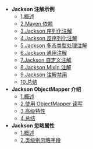 * **Jackson 注解示例**
  * [1.概述](chapter-1/1-概述.md)
  * [2.Maven 依赖](chapter-1/2-maven依赖.md)
  * [3.Jackson 序列化注解](chapter-1/3-序列化注解.md)
  * [4.Jackson 反序列化注解](chapter-1/4-反序列化注解.md)
  * [5.Jackson 多态类型处理注解](chapter-1/5-多态类型处理注解.md)
  * [6.Jackson 通用注解](chapter-1/6-通用注解.md)
  * [7.Jackson 自定义注解](chapter-1/7-自定义注解.md)
  * [8.Jackson MixIn 注解](chapter-1/8-mixin注解.md)
  * [9.Jackson 注解禁用](chapter-1/9-禁用注解.md)
  * [10.总结](chapter-1/10-总结.md)
* **Jackson ObjectMapper 介绍** 
  * [1.概述](chapter-2/1-概述.md)
  * [2.使用 ObjectMapper 读写](chapter-2/2-使用ObjectMapper读写.md)
  * [3.高级特性](chapter-2/3-高级特性.md)
  * [4.总结](chapter-2/4-总结.md)
* **Jackson 忽略属性**
  * [1.概述](chapter-3/1-概述.md)
  * [2.类级别忽略字段](chapter-3/2-类级别忽略字段.md)
